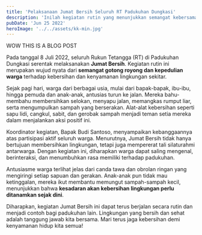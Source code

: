 ```yaml
---
title: 'Pelaksanaan Jumat Bersih Seluruh RT Padukuhan Dungkasi'
description: 'Inilah kegiatan rutin yang menunjukkan semangat kebersamaan warga Padukuhan Dungkasi.'
pubDate: 'Jun 25 2022'
heroImage: '../../assets/kk-min.jpg'
---
```


WOW THIS IS A BLOG POST

Pada tanggal 8 Juli 2022, seluruh Rukun Tetangga (RT) di Padukuhan Dungkasi serentak melaksanakan **Jumat Bersih**. Kegiatan rutin ini merupakan wujud nyata dari **semangat gotong royong dan kepedulian warga** terhadap kebersihan dan kenyamanan lingkungan sekitar.

Sejak pagi hari, warga dari berbagai usia, mulai dari bapak-bapak, ibu-ibu, hingga pemuda dan anak-anak, antusias turun ke jalan. Mereka bahu-membahu membersihkan selokan, menyapu jalan, memangkas rumput liar, serta mengumpulkan sampah yang berserakan. Alat-alat kebersihan seperti sapu lidi, cangkul, sabit, dan gerobak sampah menjadi teman setia mereka dalam menjalankan aksi positif ini.

Koordinator kegiatan, Bapak Budi Santoso, menyampaikan kebanggaannya atas partisipasi aktif seluruh warga. Menurutnya, Jumat Bersih tidak hanya bertujuan membersihkan lingkungan, tetapi juga mempererat tali silaturahmi antarwarga. Dengan kegiatan ini, diharapkan warga dapat saling mengenal, berinteraksi, dan menumbuhkan rasa memiliki terhadap padukuhan.

Antusiasme warga terlihat jelas dari canda tawa dan obrolan ringan yang mengiringi setiap sapuan dan gerakan. Anak-anak pun tidak mau ketinggalan, mereka ikut membantu memungut sampah-sampah kecil, menunjukkan bahwa **kesadaran akan kebersihan lingkungan perlu ditanamkan sejak dini**.

Diharapkan, kegiatan Jumat Bersih ini dapat terus berjalan secara rutin dan menjadi contoh bagi padukuhan lain. Lingkungan yang bersih dan sehat adalah tanggung jawab kita bersama. Mari terus jaga kebersihan demi kenyamanan hidup kita semua!
